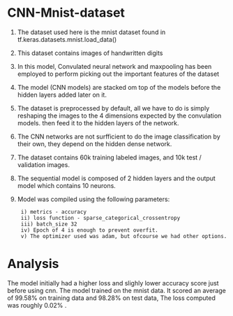 # CNN-Mnist-dataset

1. The dataset used here is the mnist dataset found in tf.keras.datasets.mnist.load_data()
2. This dataset contains images of handwritten digits 
3. In this model, Convulated neural network and maxpooling has been employed to perform picking out the important features of the dataset
4. The model (CNN models) are stacked om top of the models before the hidden layers added later on it.
5. The dataset is preprocessed by default, all we have to do is simply reshaping the images to the 4 dimensions expected by the convulation models. then feed it to the hidden layers of the network.
6. The CNN networks are not surfficient to do the image classification by their own, they depend on the hidden dense network. 
7. The dataset contains 60k training labeled images, and 10k test / validation images.
8. The sequential model is composed of 2 hidden layers and the output model which contains 10 neurons.

9. Model was compiled using the following parameters: 
      
        i) metrics - accuracy
        ii) loss function - sparse_categorical_crossentropy
        iii) batch_size 32
        iv) Epoch of 4 is enough to prevent overfit.
        v) The optimizer used was adam, but ofcourse we had other options.
        
  
 
 
 # Analysis
 The model initially had a higher loss and slighly lower accuracy score just before using cnn.
The model trained on the mnist data.
It scored an average of 99.58% on training data and 98.28% on test data,
The loss computed was roughly  0.02% .
